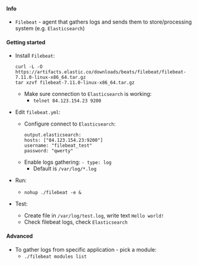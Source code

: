 #### Info
* `Filebeat` - agent that gathers logs and sends them to store/processing system (e.g. `Elasticsearch`)

#### Getting started
* Install `Filebeat`:
  ```
  curl -L -O https://artifacts.elastic.co/downloads/beats/filebeat/filebeat-7.11.0-linux-x86_64.tar.gz
  tar xzvf filebeat-7.11.0-linux-x86_64.tar.gz
  ```
  * Make sure connection to `Elasticsearch` is working:
    * `telnet 84.123.154.23 9200`
  
* Edit `filebeat.yml`:
  * Configure connect to `Elasticsearch`:
    ```
    output.elasticsearch:
    hosts: ["84.123.154.23:9200"]
    username: "filebeat_test"
    password: "qwerty" 
    ```
  * Enable logs gathering: `- type: log`
    * Default is `/var/log/*.log`
  
* Run:
  * `nohup ./filebeat -e &`
  
* Test:
  * Create file in `/var/log/test.log`, write text `Hello world!`
  * Check filebeat logs, check `Elasticsearch`
  
#### Advanced
* To gather logs from specific application - pick a module:
  * `./filebeat modules list`
  